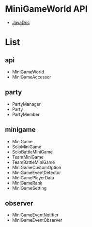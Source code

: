 # MiniGameWorld API
- [JavaDoc](https://minigameworlds.github.io/MiniGameWorld/)

# List
## api
- MiniGameWorld
- MiniGameAccessor
## party
- PartyManager
- Party
- PartyMember
## minigame
- MiniGame
- SoloMiniGame
- SoloBattleMiniGame
- TeamMiniGame
- TeamBattleMiniGame
- MiniGameCustomOption
- MiniGameEventDetector
- MiniGamePlayerData
- MiniGameRank
- MiniGameSetting
## observer
- MiniGameEventNotifier
- MiniGameEventObserver